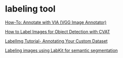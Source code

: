 # labeling tool

[How-To: Annotate with VIA (VGG Image Annotator)](https://www.youtube.com/watch?v=-3WVSxNLk_k)

[How to Label Images for Object Detection with CVAT](https://www.youtube.com/watch?v=OMgQ2JzOAWA)

[LabelImg Tutorial- Annotating Your Custom Dataset](https://www.youtube.com/watch?v=Tlvy-eM8YO4)

[Labeling images using LabKit for semantic segmentation](https://www.youtube.com/watch?v=KopmsnC8GWI)
